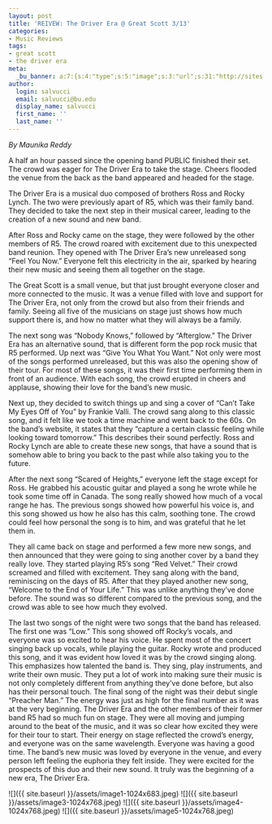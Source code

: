 ```yaml
---
layout: post
title: 'REIVEW: The Driver Era @ Great Scott 3/13'
categories:
- Music Reviews
tags:
- great scott
- the driver era
meta:
  _bu_banner: a:7:{s:4:"type";s:5:"image";s:3:"url";s:31:"http://sites.bu.edu/wtbu/files/2019/03/image5.jpeg";s:3:"alt";s:0:"";s:7:"post_id";s:4:"4019";s:4:"html";s:0:"";s:8:"position";s:12:"contentWidth";s:7:"caption";s:0:"";}
author:
  login: salvucci
  email: salvucci@bu.edu
  display_name: salvucci
  first_name: ''
  last_name: ''
---
```

_By Maunika Reddy_

A half an hour passed since the opening band PUBLIC finished their set. The crowd was eager for The Driver Era to take the stage. Cheers flooded the venue from the back as the band appeared and headed for the stage.  

The Driver Era is a musical duo composed of brothers Ross and Rocky Lynch. The two were previously apart of R5, which was their family band. They decided to take the next step in their musical career, leading to the creation of a new sound and new band.  

After Ross and Rocky came on the stage, they were followed by the other members of R5. The crowd roared with excitement due to this unexpected band reunion. They opened with The Driver Era’s new unreleased song “Feel You Now.” Everyone felt this electricity in the air, sparked by hearing their new music and seeing them all together on the stage.  

The Great Scott is a small venue, but that just brought everyone closer and more connected to the music. It was a venue filled with love and support for The Driver Era, not only from the crowd but also from their friends and family. Seeing all five of the musicians on stage just shows how much support there is, and how no matter what they will always be a family.  

The next song was “Nobody Knows,” followed by “Afterglow.” The Driver Era has an alternative sound, that is different form the pop rock music that R5 performed. Up next was “Give You What You Want.” Not only were most of the songs performed unreleased, but this was also the opening show of their tour. For most of these songs, it was their first time performing them in front of an audience. With each song, the crowd erupted in cheers and applause, showing their love for the band’s new music.  

Next up, they decided to switch things up and sing a cover of “Can’t Take My Eyes Off of You” by Frankie Valli. The crowd sang along to this classic song, and it felt like we took a time machine and went back to the 60s. On the band’s website, it states that they “capture a certain classic feeling while looking toward tomorrow.” This describes their sound perfectly. Ross and Rocky Lynch are able to create these new songs, that have a sound that is somehow able to bring you back to the past while also taking you to the future.

After the next song “Scared of Heights,” everyone left the stage except for Ross. He grabbed his acoustic guitar and played a song he wrote while he took some time off in Canada. The song really showed how much of a vocal range he has. The previous songs showed how powerful his voice is, and this song showed us how he also has this calm, soothing tone. The crowd could feel how personal the song is to him, and was grateful that he let them in.

They all came back on stage and performed a few more new songs, and then announced that they were going to sing another cover by a band they really love. They started playing R5’s song “Red Velvet.” Their crowd screamed and filled with excitement. They sang along with the band, reminiscing on the days of R5. After that they played another new song, “Welcome to the End of Your Life.” This was unlike anything they’ve done before. The sound was so different compared to the previous song, and the crowd was able to see how much they evolved.

The last two songs of the night were two songs that the band has released. The first one was “Low.” This song showed off Rocky’s vocals, and everyone was so excited to hear his voice. He spent most of the concert singing back up vocals, while playing the guitar. Rocky wrote and produced this song, and it was evident how loved it was by the crowd singing along. This emphasizes how talented the band is. They sing, play instruments, and write their own music. They put a lot of work into making sure their music is not only completely different from anything they’ve done before, but also has their personal touch. The final song of the night was their debut single “Preacher Man.” The energy was just as high for the final number as it was at the very beginning. The Driver Era and the other members of their former band R5 had so much fun on stage. They were all moving and jumping around to the beat of the music, and it was so clear how excited they were for their tour to start. Their energy on stage reflected the crowd’s energy, and everyone was on the same wavelength. Everyone was having a good time. The band’s new music was loved by everyone in the venue, and every person left feeling the euphoria they felt inside. They were excited for the prospects of this duo and their new sound. It truly was the beginning of a new era, The Driver Era.

![]({{ site.baseurl }}/assets/image1-1024x683.jpeg) ![]({{ site.baseurl }}/assets/image3-1024x768.jpeg) ![]({{ site.baseurl }}/assets/image4-1024x768.jpeg) ![]({{ site.baseurl }}/assets/image5-1024x768.jpeg)